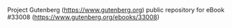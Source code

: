 Project Gutenberg (https://www.gutenberg.org) public repository for eBook #33008 (https://www.gutenberg.org/ebooks/33008)

